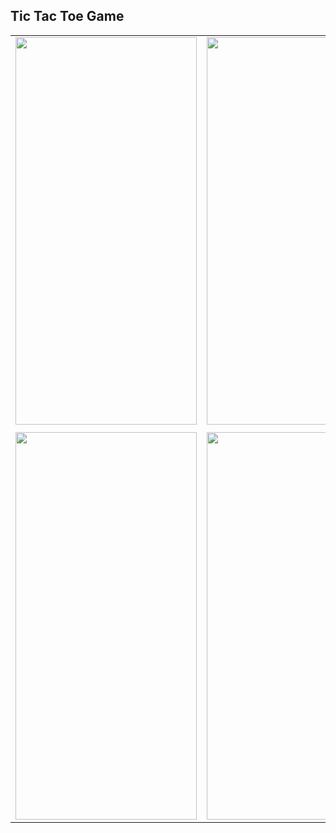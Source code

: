 ## Tic Tac Toe Game
|  |  |  |
|--|--|--|
|<img src="https://user-images.githubusercontent.com/95895090/218298616-a12359dd-c39f-4efa-a59c-c0d183f0df9e.png" width="290" height="620" />|<img src="https://user-images.githubusercontent.com/95895090/218298623-8e4b7ec4-e8eb-4029-9408-32b8056e3535.png" width="290" height="620" />|<img src="https://user-images.githubusercontent.com/95895090/218298628-2db4a05e-e65e-42d1-90de-0e6b4bbf4813.png" width="290" height="620" />|
|  |  |
|<img src="https://user-images.githubusercontent.com/95895090/218298631-bdd9e4ac-3dcd-48db-8e9f-37a8a762504e.png" width="290" height="620" />|<img src="https://user-images.githubusercontent.com/95895090/218298635-9eb9d867-5210-4912-b444-0a448cec620e.png" width="290" height="620" />|

